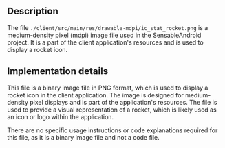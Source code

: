 ## Description

The file `./client/src/main/res/drawable-mdpi/ic_stat_rocket.png` is a medium-density pixel (mdpi) image file used in the SensableAndroid project. It is a part of the client application's resources and is used to display a rocket icon.


## Implementation details

This file is a binary image file in PNG format, which is used to display a rocket icon in the client application. The image is designed for medium-density pixel displays and is part of the application's resources. The file is used to provide a visual representation of a rocket, which is likely used as an icon or logo within the application.

There are no specific usage instructions or code explanations required for this file, as it is a binary image file and not a code file.



